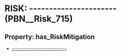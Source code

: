 # RISK: __----------------------__ (PBN__Risk_715)

## Property: has_RiskMitigation

* [----------------------------](PBN__RiskMitigation_998)

